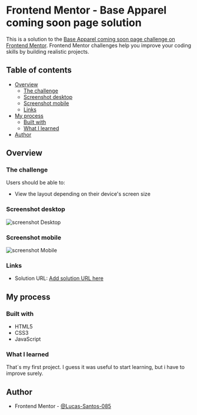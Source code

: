 # Frontend Mentor - Base Apparel coming soon page solution

This is a solution to the [Base Apparel coming soon page challenge on Frontend Mentor](https://www.frontendmentor.io/challenges/base-apparel-coming-soon-page-5d46b47f8db8a7063f9331a0). Frontend Mentor challenges help you improve your coding skills by building realistic projects.

## Table of contents

- [Overview](#overview)
  - [The challenge](#the-challenge)
  - [Screenshot desktop](#screenshot)
  - [Screenshot mobile](#screenshot-mobile)
  - [Links](#links)
- [My process](#my-process)
  - [Built with](#built-with)
  - [What I learned](#what-i-learned)
- [Author](#author)

## Overview

### The challenge

Users should be able to:

- View the layout depending on their device's screen size

### Screenshot desktop

![screenshot Desktop](screenshot/screenshot-desktop.jpg)

### Screenshot mobile

![screenshot Mobile](screenshot/screenshot-mobile.jpg)

### Links

- Solution URL: [Add solution URL here](https://github.com/Lucas-Santos-085/3-column-challenge/tree/master)

## My process

### Built with

- HTML5
- CSS3
- JavaScript

### What I learned

That´s my first project. I guess it was useful to start learning, but i have to improve surely.

## Author

- Frontend Mentor - [@Lucas-Santos-085](https://www.frontendmentor.io/profile/Lucas-Santos-085)
